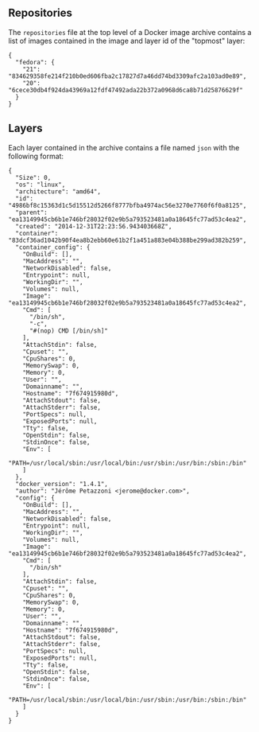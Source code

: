 ## Repositories

The `repositories` file at the top level of a Docker image archive
contains a list of images contained in the image and layer id of the
"topmost" layer:

    {
      "fedora": {
        "21": "834629358fe214f210b0ed606fba2c17827d7a46dd74bd3309afc2a103ad0e89",
        "20": "6cece30db4f924da43969a12fdf47492ada22b372a0968d6ca8b71d25876629f"
      }
    }

## Layers

Each layer contained in the archive contains a file named `json` with
the following format:

    {
      "Size": 0,
      "os": "linux",
      "architecture": "amd64",
      "id": "4986bf8c15363d1c5d15512d5266f8777bfba4974ac56e3270e7760f6f0a8125",
      "parent": "ea13149945cb6b1e746bf28032f02e9b5a793523481a0a18645fc77ad53c4ea2",
      "created": "2014-12-31T22:23:56.943403668Z",
      "container": "83dcf36ad1042b90f4ea8b2ebb60e61b2f1a451a883e04b388be299ad382b259",
      "container_config": {
        "OnBuild": [],
        "MacAddress": "",
        "NetworkDisabled": false,
        "Entrypoint": null,
        "WorkingDir": "",
        "Volumes": null,
        "Image": "ea13149945cb6b1e746bf28032f02e9b5a793523481a0a18645fc77ad53c4ea2",
        "Cmd": [
          "/bin/sh",
          "-c",
          "#(nop) CMD [/bin/sh]"
        ],
        "AttachStdin": false,
        "Cpuset": "",
        "CpuShares": 0,
        "MemorySwap": 0,
        "Memory": 0,
        "User": "",
        "Domainname": "",
        "Hostname": "7f674915980d",
        "AttachStdout": false,
        "AttachStderr": false,
        "PortSpecs": null,
        "ExposedPorts": null,
        "Tty": false,
        "OpenStdin": false,
        "StdinOnce": false,
        "Env": [
          "PATH=/usr/local/sbin:/usr/local/bin:/usr/sbin:/usr/bin:/sbin:/bin"
        ]
      },
      "docker_version": "1.4.1",
      "author": "Jérôme Petazzoni <jerome@docker.com>",
      "config": {
        "OnBuild": [],
        "MacAddress": "",
        "NetworkDisabled": false,
        "Entrypoint": null,
        "WorkingDir": "",
        "Volumes": null,
        "Image": "ea13149945cb6b1e746bf28032f02e9b5a793523481a0a18645fc77ad53c4ea2",
        "Cmd": [
          "/bin/sh"
        ],
        "AttachStdin": false,
        "Cpuset": "",
        "CpuShares": 0,
        "MemorySwap": 0,
        "Memory": 0,
        "User": "",
        "Domainname": "",
        "Hostname": "7f674915980d",
        "AttachStdout": false,
        "AttachStderr": false,
        "PortSpecs": null,
        "ExposedPorts": null,
        "Tty": false,
        "OpenStdin": false,
        "StdinOnce": false,
        "Env": [
          "PATH=/usr/local/sbin:/usr/local/bin:/usr/sbin:/usr/bin:/sbin:/bin"
        ]
      }
    }

